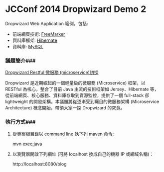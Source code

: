 JCConf 2014 Dropwizard Demo 2
===============
Dropwizard Web Application 範例，包括:
 - 前端網頁技術: [FreeMarker](http://freemarker.org/)
 - 資料庫框架: [Hibernate](http://hibernate.org/) 
 - 資料庫: [MySQL](http://dev.mysql.com/)
 
### 議題簡介###
[Dropwizard Restful 微服務 (microservice)初探](http://jcconf.tw/intro-dropwizard-restful-micro-service.html)

Dropwizard 是近期崛起的一個輕量級的微服務 (Microservice) 框架，以 RESTful 為核心，整合了目前 Java 主流的技術框架如 Jersey、Hibernate 等，從前端網頁、核心服務、資料庫存取到資源監控，提供了一個 full-stack 卻 lightweight 的開發架構。本議題將從逐漸受到矚目的微服務架構 (Microservice Architecture) 概念開始，帶領大家一探 Dropwizard 的究竟。 

### 執行方式###

 1. 從專案根目錄以 command line 執下列 maven 命令:

    mvn exec;java

 2. 以瀏覽器開啟下列網址 (可將 localhost 換成自己的機器 IP 或網域名稱)：

    http://localhost:8080/blog

